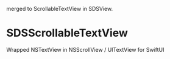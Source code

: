 merged to ScrollableTextView in SDSView.

# SDSScrollableTextView

Wrapped NSTextView in NSScrollView / UITextView for SwiftUI
